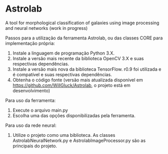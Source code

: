 # Astrolab
A tool for morphological classification of galaxies using image processing and neural networks (work in progress)

Passos para a utilização da ferramenta Astrolab, ou das classes CORE para implementação própria:

1. Instale a linguagem de programação Python 3.X. 
2. Instale a versão mais recente da biblioteca OpenCV 3.X e suas respectivas dependências.
3. Instale a versão mais nova da biblioteca TensorFlow. r0.9 foi utilizada e é compatível e suas respectivas dependências.
4. Obtenha o código fonte (versão mais atualizada disponível em https://github.com/WillGluck/Astrolab, o projeto está em desenvolvimento)

Para uso da ferramenta:
1. Execute o arquivo main.py
2. Escolha uma das opções disponibilizadas pela ferramenta.

Para uso da rede neural:
1. Utilize o projeto como uma biblioteca. As classes AstrolabNeuralNetwork.py e AstrolabImageProcessor.py são as principais do projeto.
